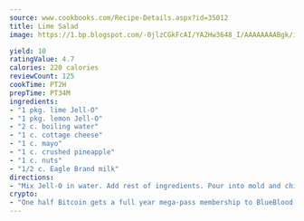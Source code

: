 ```yaml
---
source: www.cookbooks.com/Recipe-Details.aspx?id=35012
title: Lime Salad
image: https://1.bp.blogspot.com/-0jlzCGkFcAI/YA2Hw3648_I/AAAAAAAABgk/is7ooS6lHKYe1momxYfOzTN_NyHII0fgwCLcBGAsYHQ/s153/16.png

yield: 10
ratingValue: 4.7
calories: 220 calories
reviewCount: 125
cookTime: PT2H
prepTime: PT34M
ingredients:
- "1 pkg. lime Jell-O"
- "1 pkg. lemon Jell-O"
- "2 c. boiling water"
- "1 c. cottage cheese"
- "1 c. mayo"
- "1 c. crushed pineapple"
- "1 c. nuts"
- "1/2 c. Eagle Brand milk"
directions:
- "Mix Jell-O in water. Add rest of ingredients. Pour into mold and chill."
crypto:
- "One half Bitcoin gets a full year mega-pass membership to BlueBlood."
---
```


